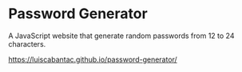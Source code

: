# Password Generator

A JavaScript website that generate random passwords from 12 to 24 characters.

https://luiscabantac.github.io/password-generator/
